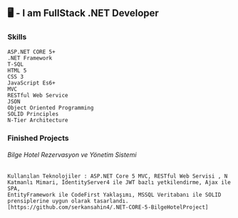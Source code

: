 ## 🖥️ - I am FullStack .NET Developer

### Skills
    ASP.NET CORE 5+
    .NET Framework
    T-SQL
    HTML 5
    CSS 3
    JavaScript Es6+
    MVC
    RESTful Web Service
    JSON
    Object Oriented Programming
    SOLID Principles
    N-Tier Architecture
    
### Finished Projects
######    Bilge Hotel Rezervasyon ve Yönetim Sistemi
    Kullanılan Teknolojiler : ASP.NET Core 5 MVC, RESTful Web Servisi , N
    Katmanlı Mimari, İdentityServer4 ile JWT bazlı yetkilendirme, Ajax ile SPA,
    EntityFramework ile CodeFirst Yaklaşımı, MSSQL Veritabanı ile SOLID
    prensiplerine uygun olarak tasarlandı.
    [https://github.com/serkansahin4/.NET-CORE-5-BilgeHotelProject]

